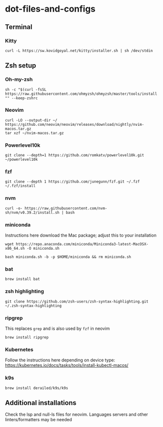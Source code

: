 # dot-files-and-configs

## Terminal

### Kitty
```
curl -L https://sw.kovidgoyal.net/kitty/installer.sh | sh /dev/stdin
```

## Zsh setup

### Oh-my-zsh
```
sh -c "$(curl -fsSL https://raw.githubusercontent.com/ohmyzsh/ohmyzsh/master/tools/install.sh)" "" --keep-zshrc
```

### Neovim
```
curl -LO --output-dir ~/ https://github.com/neovim/neovim/releases/download/nightly/nvim-macos.tar.gz
tar xzf ~/nvim-macos.tar.gz
```

### Powerlevel10k
```
git clone --depth=1 https://github.com/romkatv/powerlevel10k.git ~/powerlevel10k
```


### fzf

```
git clone --depth 1 https://github.com/junegunn/fzf.git ~/.fzf
~/.fzf/install
```

### nvm

```
curl -o- https://raw.githubusercontent.com/nvm-sh/nvm/v0.39.2/install.sh | bash
```

### miniconda

Instructions here download the Mac package; adjust this to your installation

```
wget https://repo.anaconda.com/miniconda/Miniconda3-latest-MacOSX-x86_64.sh -O miniconda.sh

bash miniconda.sh -b -p $HOME/miniconda && rm miniconda.sh
```

### bat
```
brew install bat
```

### zsh highlighting
```
git clone https://github.com/zsh-users/zsh-syntax-highlighting.git ~/.zsh-syntax-highlighting
```

### ripgrep
This replaces `grep` and is also used by `fzf` in neovim
```
brew install ripgrep
```

### Kubernetes
Follow the instructions here depending on device type: https://kubernetes.io/docs/tasks/tools/install-kubectl-macos/

### k9s
```
brew install derailed/k9s/k9s
```

## Additional installations

Check the lsp and null-ls files for neovim. Languages servers and other linters/formatters may be needed

